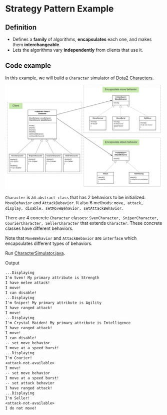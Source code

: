 # Strategy Pattern Example

## Definition
- Defines a **family** of algorithms, **encapsulates** each one, and makes them **interchangeable**. 
- Lets the algorithms vary **independently** from clients that use it.

## Code example 
In this example, we will build a `Character` simulator of [Dota2 Characters](http://www.dota2.com/heroes/). 

![alt text](character.png)

`Character` is an `abstract class` that has 2 behaviors to be initialized: `MoveBehavior` and `AttackBebavior`. It also 6 methods: `move, attack, display, disable, setMoveBehavior, setAttackBehavior`.

There are 4 concrete `Character` classes: `SvenCharacter, SniperCharacter, CourierCharacter, SellerCharacter` that 
extends `Character`. These concrete classes have different behaviors. 

Note that  `MoveBehavior` and `AttackBebavior` are `interface` which encapsulates different types of behaviors. 

Run [CharacterSimulator.java](CharacterSimulator.java).

Output
```
...Displaying 
I'm Sven! My primary attribute is Strength
I have melee attack!
I move!
I can disable!
...Displaying 
I'm Sniper! My primary attribute is Agility
I have ranged attack!
I move!
...Displaying 
I'm Crystal Maiden! My primary attribute is Intelligence
I have ranged attack!
I move!
I can disable!
-- set move behavior
I move at a speed burst!
...Displaying 
I'm Courier!
<attack-not-available>
I move!
-- set move behavior
I move at a speed burst!
-- set attack behavior
I have ranged attack!
...Displaying 
I'm Seller!
<attack-not-available>
I do not move!
```
